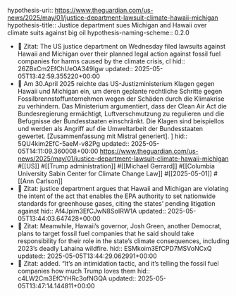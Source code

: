 hypothesis-uri:: https://www.theguardian.com/us-news/2025/may/01/justice-department-lawsuit-climate-hawaii-michigan
hypothesis-title:: Justice department sues Michigan and Hawaii over climate suits against big oil
hypothesis-naming-scheme:: 0.2.0

- 📌 Zitat: The US justice department on Wednesday filed lawsuits against Hawaii and Michigan over their planned legal action against fossil fuel companies for harms caused by the climate crisis, cl
  hid:: 26ZBxCm2EfChUeOA349Igw
  updated:: 2025-05-05T13:42:59.355220+00:00
- 📝 Am 30.April 2025 reichte das US-Justizministerium Klagen gegen Hawaii und Michigan ein, um deren geplante rechtliche Schritte gegen Fossilbrennstoffunternehmen wegen der Schäden durch die Klimakrise zu verhindern. Das Ministerium argumentiert, dass der Clean Air Act die Bundesregierung ermächtigt, Luftverschmutzung zu regulieren und die Befugnisse der Bundesstaaten einschränkt. Die Klagen sind beispiellos und werden als Angriff auf die Umweltarbeit der Bundesstaaten gewertet. [Zusammenfassung mit Mistral generiert]. ]
  hid:: 5QU4kim2EfC-5aeM-v82Pg
  updated:: 2025-05-05T14:11:09.360008+00:00
  https://www.theguardian.com/us-news/2025/may/01/justice-department-lawsuit-climate-hawaii-michigan
   #[[US]] #[[Trump administration]] #[[Michael Gerrard]] #[[Columbia University Sabin Center for Climate Change Law]] #[[2025-05-01]] #[[Ann Carlson]]
- 📌 Zitat: justice department argues that Hawaii and Michigan are violating the intent of the act that enables the EPA authority to set nationwide standards for greenhouse gases, citing the states’ pending litigation against
  hid:: Af4Jpim3EfCJwN8SoIRW1A
  updated:: 2025-05-05T13:44:03.647428+00:00
- 📌 Zitat: Meanwhile, Hawaii’s governor, Josh Green, another Democrat, plans to target fossil fuel companies that he said should take responsibility for their role in the state’s climate consequences, including 2023’s deadly Lahaina wildfire.
  hid:: ESMkoim3EfCPD7MSVoNCxQ
  updated:: 2025-05-05T13:44:29.062991+00:00
- 📌 Zitat: added. “It’s an intimidation tactic, and it’s telling the fossil fuel companies how much Trump loves them
  hid:: c4LW2Cm3EfCYHRc3ofNGQA
  updated:: 2025-05-05T13:47:14.144811+00:00